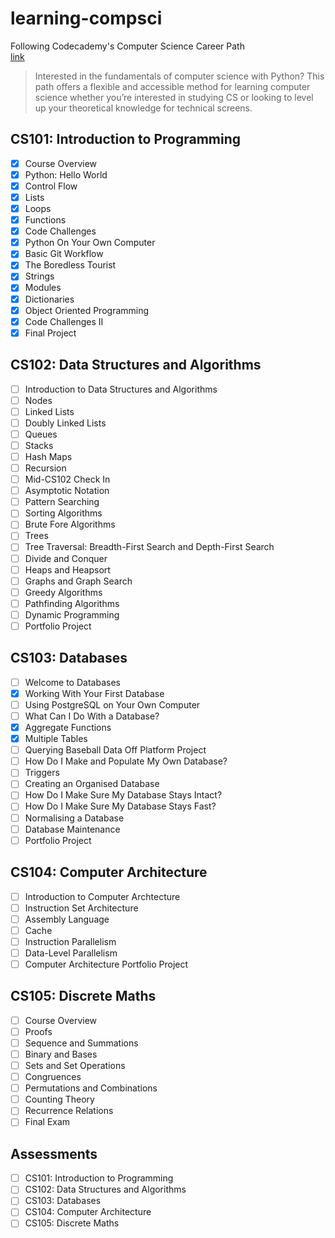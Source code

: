 # learning-compsci

Following Codecademy's Computer Science Career Path
<br> [link](https://www.codecademy.com/learn/paths/computer-science)

> Interested in the fundamentals of computer science with Python? This path offers a flexible and accessible method for learning computer science whether you’re interested in studying CS or looking to level up your theoretical knowledge for technical screens.

## CS101: Introduction to Programming

- [x] Course Overview
- [x] Python: Hello World
- [x] Control Flow
- [x] Lists
- [x] Loops
- [x] Functions
- [x] Code Challenges
- [x] Python On Your Own Computer
- [x] Basic Git Workflow
- [x] The Boredless Tourist
- [x] Strings
- [x] Modules
- [x] Dictionaries
- [x] Object Oriented Programming
- [x] Code Challenges II
- [x] Final Project

## CS102: Data Structures and Algorithms

- [ ] Introduction to Data Structures and Algorithms
- [ ] Nodes
- [ ] Linked Lists
- [ ] Doubly Linked Lists
- [ ] Queues
- [ ] Stacks
- [ ] Hash Maps
- [ ] Recursion
- [ ] Mid-CS102 Check In
- [ ] Asymptotic Notation
- [ ] Pattern Searching
- [ ] Sorting Algorithms
- [ ] Brute Fore Algorithms
- [ ] Trees
- [ ] Tree  Traversal: Breadth-First Search and Depth-First Search
- [ ] Divide and Conquer
- [ ] Heaps and Heapsort
- [ ] Graphs and Graph Search
- [ ] Greedy Algorithms
- [ ] Pathfinding Algorithms
- [ ] Dynamic Programming
- [ ] Portfolio Project

## CS103: Databases

- [ ] Welcome to Databases
- [x] Working With Your First Database
- [ ] Using PostgreSQL on Your Own Computer
- [ ] What Can I Do With a Database?
- [x] Aggregate Functions
- [x] Multiple Tables 
- [ ] Querying Baseball Data Off Platform Project
- [ ] How Do I Make and Populate My Own Database?
- [ ] Triggers
- [ ] Creating an Organised Database
- [ ] How Do I Make Sure My Database Stays Intact?
- [ ] How Do I Make Sure My Database Stays Fast?
- [ ] Normalising a Database
- [ ] Database Maintenance
- [ ] Portfolio Project

## CS104: Computer Architecture

- [ ] Introduction to Computer Archtecture
- [ ] Instruction Set Architecture
- [ ] Assembly Language
- [ ] Cache
- [ ] Instruction Parallelism
- [ ] Data-Level Parallelism
- [ ] Computer Architecture Portfolio Project

## CS105: Discrete Maths

- [ ] Course Overview
- [ ] Proofs
- [ ] Sequence and Summations
- [ ] Binary and Bases
- [ ] Sets and Set Operations
- [ ] Congruences
- [ ] Permutations and Combinations
- [ ] Counting Theory
- [ ] Recurrence Relations
- [ ]  Final Exam

## Assessments

- [ ] CS101: Introduction to Programming
- [ ] CS102: Data Structures and Algorithms
- [ ] CS103: Databases
- [ ] CS104: Computer Architecture
- [ ] CS105: Discrete Maths
